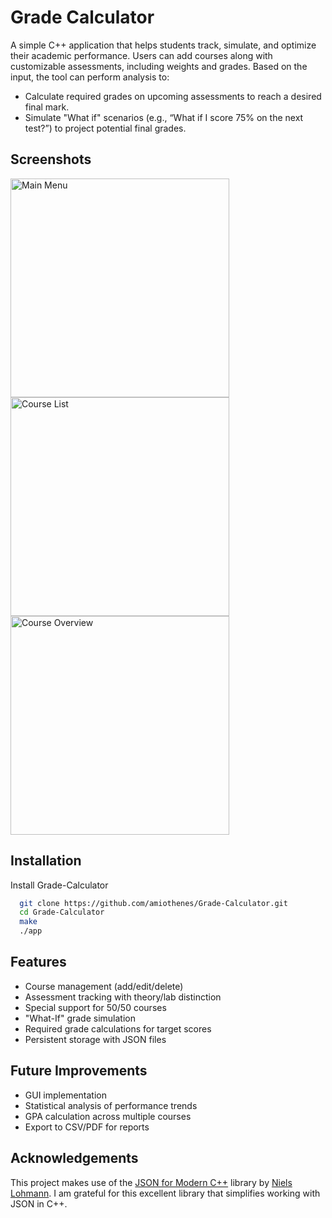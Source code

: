 
# Grade Calculator

A simple C++ application that helps students track, simulate, and optimize their academic performance. Users can add courses along with customizable assessments, including weights and grades. Based on the input, the tool can perform analysis to:

- Calculate required grades on upcoming assessments to reach a desired final mark.
- Simulate "What if" scenarios (e.g., “What if I score 75% on the next test?”) to project potential final grades.


## Screenshots

<img src="https://i.imgur.com/KGxsoRS.png" alt="Main Menu" width="350"/>

<img src="https://i.imgur.com/WPc3jUH.png" alt="Course List" width="350"/>

<img src="https://i.imgur.com/Nj2yx1q.png" alt="Course Overview" width="350"/>

## Installation

Install Grade-Calculator

```bash
  git clone https://github.com/amiothenes/Grade-Calculator.git
  cd Grade-Calculator
  make
  ./app
```
    
## Features

- Course management (add/edit/delete)
- Assessment tracking with theory/lab distinction
- Special support for 50/50 courses
- "What-If" grade simulation
- Required grade calculations for target scores
- Persistent storage with JSON files

## Future Improvements

- GUI implementation
- Statistical analysis of performance trends
- GPA calculation across multiple courses
- Export to CSV/PDF for reports

## Acknowledgements

This project makes use of the [JSON for Modern C++](https://github.com/nlohmann/json) library by [Niels Lohmann](https://github.com/nlohmann). I am grateful for this excellent library that simplifies working with JSON in C++.